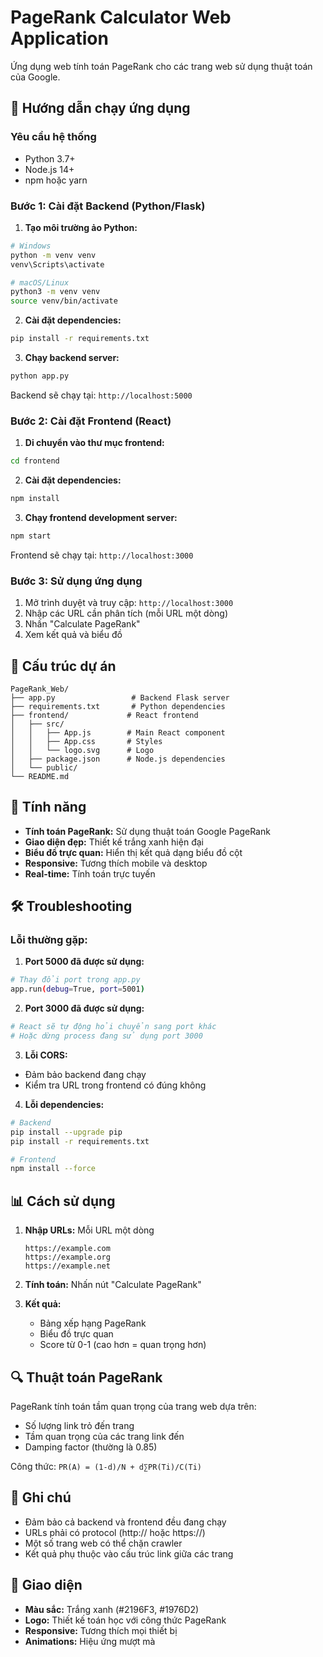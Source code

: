 # PageRank Calculator Web Application

Ứng dụng web tính toán PageRank cho các trang web sử dụng thuật toán của Google.

## 🚀 Hướng dẫn chạy ứng dụng

### Yêu cầu hệ thống
- Python 3.7+
- Node.js 14+
- npm hoặc yarn

### Bước 1: Cài đặt Backend (Python/Flask)

1. **Tạo môi trường ảo Python:**
```bash
# Windows
python -m venv venv
venv\Scripts\activate

# macOS/Linux
python3 -m venv venv
source venv/bin/activate
```

2. **Cài đặt dependencies:**
```bash
pip install -r requirements.txt
```

3. **Chạy backend server:**
```bash
python app.py
```

Backend sẽ chạy tại: `http://localhost:5000`

### Bước 2: Cài đặt Frontend (React)

1. **Di chuyển vào thư mục frontend:**
```bash
cd frontend
```

2. **Cài đặt dependencies:**
```bash
npm install
```

3. **Chạy frontend development server:**
```bash
npm start
```

Frontend sẽ chạy tại: `http://localhost:3000`

### Bước 3: Sử dụng ứng dụng

1. Mở trình duyệt và truy cập: `http://localhost:3000`
2. Nhập các URL cần phân tích (mỗi URL một dòng)
3. Nhấn "Calculate PageRank"
4. Xem kết quả và biểu đồ

## 📁 Cấu trúc dự án

```
PageRank_Web/
├── app.py                 # Backend Flask server
├── requirements.txt       # Python dependencies
├── frontend/             # React frontend
│   ├── src/
│   │   ├── App.js        # Main React component
│   │   ├── App.css       # Styles
│   │   └── logo.svg      # Logo
│   ├── package.json      # Node.js dependencies
│   └── public/
└── README.md
```

## 🔧 Tính năng

- **Tính toán PageRank:** Sử dụng thuật toán Google PageRank
- **Giao diện đẹp:** Thiết kế trắng xanh hiện đại
- **Biểu đồ trực quan:** Hiển thị kết quả dạng biểu đồ cột
- **Responsive:** Tương thích mobile và desktop
- **Real-time:** Tính toán trực tuyến

## 🛠️ Troubleshooting

### Lỗi thường gặp:

1. **Port 5000 đã được sử dụng:**
```bash
# Thay đổi port trong app.py
app.run(debug=True, port=5001)
```

2. **Port 3000 đã được sử dụng:**
```bash
# React sẽ tự động hỏi chuyển sang port khác
# Hoặc dừng process đang sử dụng port 3000
```

3. **Lỗi CORS:**
- Đảm bảo backend đang chạy
- Kiểm tra URL trong frontend có đúng không

4. **Lỗi dependencies:**
```bash
# Backend
pip install --upgrade pip
pip install -r requirements.txt

# Frontend
npm install --force
```

## 📊 Cách sử dụng

1. **Nhập URLs:** Mỗi URL một dòng
   ```
   https://example.com
   https://example.org
   https://example.net
   ```

2. **Tính toán:** Nhấn nút "Calculate PageRank"

3. **Kết quả:** 
   - Bảng xếp hạng PageRank
   - Biểu đồ trực quan
   - Score từ 0-1 (cao hơn = quan trọng hơn)

## 🔍 Thuật toán PageRank

PageRank tính toán tầm quan trọng của trang web dựa trên:
- Số lượng link trỏ đến trang
- Tầm quan trọng của các trang link đến
- Damping factor (thường là 0.85)

Công thức: `PR(A) = (1-d)/N + d∑PR(Ti)/C(Ti)`

## 📝 Ghi chú

- Đảm bảo cả backend và frontend đều đang chạy
- URLs phải có protocol (http:// hoặc https://)
- Một số trang web có thể chặn crawler
- Kết quả phụ thuộc vào cấu trúc link giữa các trang

## 🎨 Giao diện

- **Màu sắc:** Trắng xanh (#2196F3, #1976D2)
- **Logo:** Thiết kế toán học với công thức PageRank
- **Responsive:** Tương thích mọi thiết bị
- **Animations:** Hiệu ứng mượt mà 